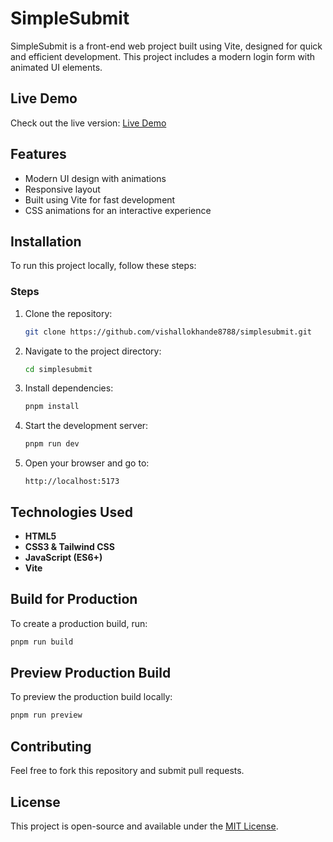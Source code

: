 # SimpleSubmit

SimpleSubmit is a front-end web project built using Vite, designed for quick and efficient development. This project includes a modern login form with animated UI elements.

## Live Demo
Check out the live version: [Live Demo](https://simplesubmit.pages.dev/)
## Features
- Modern UI design with animations
- Responsive layout
- Built using Vite for fast development
- CSS animations for an interactive experience

## Installation
To run this project locally, follow these steps:



### Steps
1. Clone the repository:
   ```sh
   git clone https://github.com/vishallokhande8788/simplesubmit.git
   ```
2. Navigate to the project directory:
   ```sh
   cd simplesubmit
   ```
3. Install dependencies:
   ```sh
   pnpm install
   ```
4. Start the development server:
   ```sh
   pnpm run dev
   ```
5. Open your browser and go to:
   ```
   http://localhost:5173
   ```


## Technologies Used
- **HTML5**
- **CSS3 & Tailwind CSS**
- **JavaScript (ES6+)**
- **Vite**

## Build for Production
To create a production build, run:
```sh
pnpm run build
```

## Preview Production Build
To preview the production build locally:
```sh
pnpm run preview
```

## Contributing
Feel free to fork this repository and submit pull requests.

## License
This project is open-source and available under the [MIT License](LICENSE).
